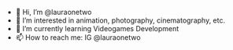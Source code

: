 - 👋 Hi, I’m @lauraonetwo
- 👀 I’m interested in animation, photography, cinematography, etc.
- 🌱 I’m currently learning Videogames Development
- 📫 How to reach me: IG @lauraonetwo

<!---
lauraonetwo/lauraonetwo is a ✨ special ✨ repository because its `README.md` (this file) appears on your GitHub profile.
You can click the Preview link to take a look at your changes.
--->

